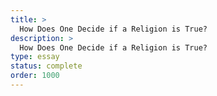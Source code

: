 ```yaml
---
title: >
  How Does One Decide if a Religion is True?
description: >
  How Does One Decide if a Religion is True?
type: essay
status: complete
order: 1000
---
```


